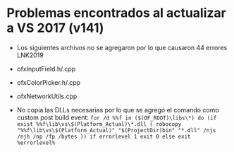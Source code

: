 # Problemas encontrados al actualizar a VS 2017 (v141)

* Los siguientes archivos no se agregaron por lo que causaron 44 errores LNK2019
 * ofxInputField.h/.cpp
 * ofxColorPicker.h/.cpp
 * ofxNetworkUtils.cpp

* No copia las DLLs necesarias por lo que se agregó el comando como custom post build event:
`for /d %%f in ($(OF_ROOT)\libs\*) do (if exist %%f\lib\vs\$(Platform_Actual)\*.dll ( robocopy "%%f\lib\vs\$(Platform_Actual)" "$(ProjectDir)bin" "*.dll" /njs /njh /np /fp /bytes ))
if errorlevel 1 exit 0 else exit %errorlevel% `


